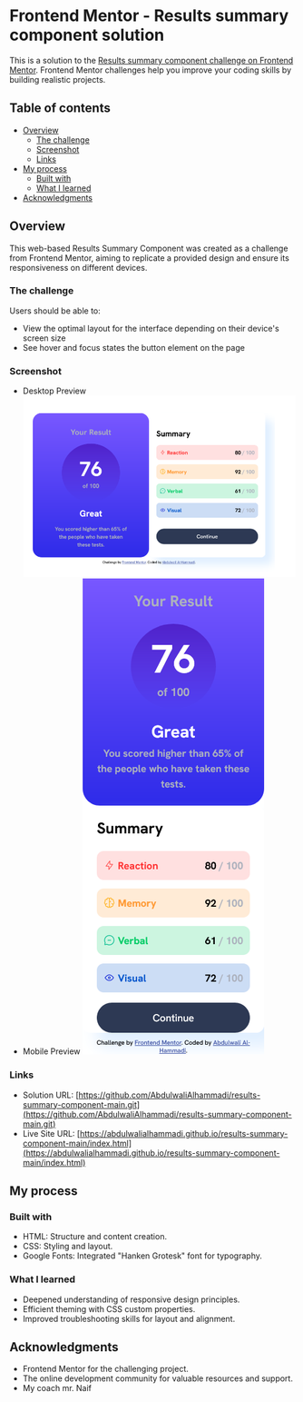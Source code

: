 # Frontend Mentor - Results summary component solution

This is a solution to the [Results summary component challenge on Frontend Mentor](https://www.frontendmentor.io/challenges/results-summary-component-CE_K6s0maV). Frontend Mentor challenges help you improve your coding skills by building realistic projects. 

## Table of contents

- [Overview](#overview)
  - [The challenge](#the-challenge)
  - [Screenshot](#screenshot)
  - [Links](#links)
- [My process](#my-process)
  - [Built with](#built-with)
  - [What I learned](#what-i-learned)
- [Acknowledgments](#acknowledgments)


## Overview

This web-based Results Summary Component was created as a challenge from Frontend Mentor, aiming to replicate a provided design and ensure its responsiveness on different devices.

### The challenge

Users should be able to:

- View the optimal layout for the interface depending on their device's screen size
- See hover and focus states the button element on the page

### Screenshot
- Desktop Preview
![Desktop preview](./screenshots/Results-summary-component-desktop-preview.png)
- Mobile Preview
![Mobile preview](./screenshots/Results-summary-component-mobile-preview.png)

### Links

- Solution URL: [https://github.com/AbdulwaliAlhammadi/results-summary-component-main.git](https://github.com/AbdulwaliAlhammadi/results-summary-component-main.git)
- Live Site URL: [https://abdulwalialhammadi.github.io/results-summary-component-main/index.html](https://abdulwalialhammadi.github.io/results-summary-component-main/index.html)

## My process

### Built with

- HTML: Structure and content creation.
- CSS: Styling and layout.
- Google Fonts: Integrated "Hanken Grotesk" font for typography.

### What I learned

- Deepened understanding of responsive design principles.
- Efficient theming with CSS custom properties.
- Improved troubleshooting skills for layout and alignment.

## Acknowledgments

- Frontend Mentor for the challenging project.
- The online development community for valuable resources and support.
- My coach mr. Naif 
